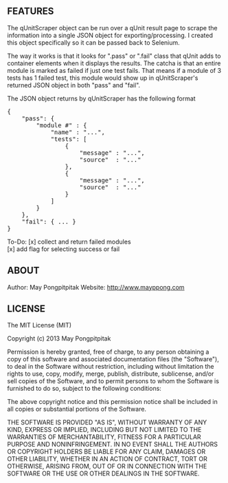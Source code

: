 ## FEATURES

The qUnitScraper object can be run over a qUnit result page to scrape the information into a single JSON object for exporting/processing. I created this object specifically so it can be passed back to Selenium.

The way it works is that it looks for ".pass" or ".fail" class that qUnit adds to container elements when it displays the results. The catcha is that an entire module is marked as failed if just one test fails. That means if a module of 3 tests has 1 failed test, this module would show up in qUnitScraper's returned JSON object in both "pass" and "fail".

The JSON object returns by qUnitScraper has the following format
<pre>{
	"pass": {
		"module #" : {
			"name" : "...",
			"tests": [
				{
					"message" : "...",
					"source"  : "..."
				},
				{
					"message" : "...",
					"source"  : "..."
				}
			]
		}
	},
	"fail": { ... }
}</pre>


To-Do: 
[x] collect and return failed modules  
[x] add flag for selecting success or fail


## ABOUT

Author:  May Pongpitpitak
Website: http://www.mayppong.com


## LICENSE

The MIT License (MIT)

Copyright (c) 2013 May Pongpitpitak

Permission is hereby granted, free of charge, to any person obtaining a copy of
this software and associated documentation files (the "Software"), to deal in
the Software without restriction, including without limitation the rights to
use, copy, modify, merge, publish, distribute, sublicense, and/or sell copies of
the Software, and to permit persons to whom the Software is furnished to do so,
subject to the following conditions:

The above copyright notice and this permission notice shall be included in all
copies or substantial portions of the Software.

THE SOFTWARE IS PROVIDED "AS IS", WITHOUT WARRANTY OF ANY KIND, EXPRESS OR
IMPLIED, INCLUDING BUT NOT LIMITED TO THE WARRANTIES OF MERCHANTABILITY, FITNESS
FOR A PARTICULAR PURPOSE AND NONINFRINGEMENT. IN NO EVENT SHALL THE AUTHORS OR
COPYRIGHT HOLDERS BE LIABLE FOR ANY CLAIM, DAMAGES OR OTHER LIABILITY, WHETHER
IN AN ACTION OF CONTRACT, TORT OR OTHERWISE, ARISING FROM, OUT OF OR IN
CONNECTION WITH THE SOFTWARE OR THE USE OR OTHER DEALINGS IN THE SOFTWARE.

